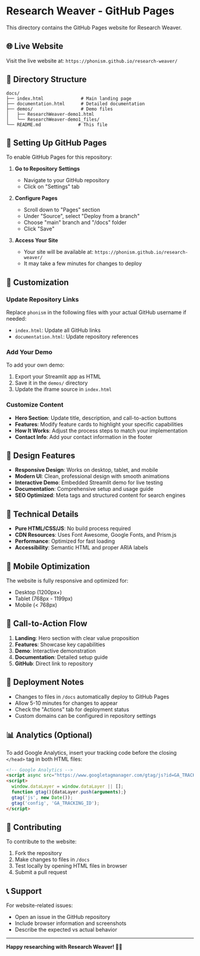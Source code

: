 # Research Weaver - GitHub Pages

This directory contains the GitHub Pages website for Research Weaver.

## 🌐 Live Website

Visit the live website at: `https://phonism.github.io/research-weaver/`

## 📁 Directory Structure

```
docs/
├── index.html              # Main landing page
├── documentation.html      # Detailed documentation
├── demos/                  # Demo files
│   ├── ResearchWeaver-demo1.html
│   └── ResearchWeaver-demo1_files/
└── README.md              # This file
```

## 🚀 Setting Up GitHub Pages

To enable GitHub Pages for this repository:

1. **Go to Repository Settings**
   - Navigate to your GitHub repository
   - Click on "Settings" tab

2. **Configure Pages**
   - Scroll down to "Pages" section
   - Under "Source", select "Deploy from a branch"
   - Choose "main" branch and "/docs" folder
   - Click "Save"

3. **Access Your Site**
   - Your site will be available at: `https://phonism.github.io/research-weaver/`
   - It may take a few minutes for changes to deploy

## 📝 Customization

### Update Repository Links

Replace `phonism` in the following files with your actual GitHub username if needed:

- `index.html`: Update all GitHub links
- `documentation.html`: Update repository references

### Add Your Demo

To add your own demo:

1. Export your Streamlit app as HTML
2. Save it in the `demos/` directory
3. Update the iframe source in `index.html`

### Customize Content

- **Hero Section**: Update title, description, and call-to-action buttons
- **Features**: Modify feature cards to highlight your specific capabilities
- **How It Works**: Adjust the process steps to match your implementation
- **Contact Info**: Add your contact information in the footer

## 🎨 Design Features

- **Responsive Design**: Works on desktop, tablet, and mobile
- **Modern UI**: Clean, professional design with smooth animations
- **Interactive Demo**: Embedded Streamlit demo for live testing
- **Documentation**: Comprehensive setup and usage guide
- **SEO Optimized**: Meta tags and structured content for search engines

## 🔧 Technical Details

- **Pure HTML/CSS/JS**: No build process required
- **CDN Resources**: Uses Font Awesome, Google Fonts, and Prism.js
- **Performance**: Optimized for fast loading
- **Accessibility**: Semantic HTML and proper ARIA labels

## 📱 Mobile Optimization

The website is fully responsive and optimized for:
- Desktop (1200px+)
- Tablet (768px - 1199px)
- Mobile (< 768px)

## 🎯 Call-to-Action Flow

1. **Landing**: Hero section with clear value proposition
2. **Features**: Showcase key capabilities
3. **Demo**: Interactive demonstration
4. **Documentation**: Detailed setup guide
5. **GitHub**: Direct link to repository

## 🚀 Deployment Notes

- Changes to files in `/docs` automatically deploy to GitHub Pages
- Allow 5-10 minutes for changes to appear
- Check the "Actions" tab for deployment status
- Custom domains can be configured in repository settings

## 📊 Analytics (Optional)

To add Google Analytics, insert your tracking code before the closing `</head>` tag in both HTML files:

```html
<!-- Google Analytics -->
<script async src="https://www.googletagmanager.com/gtag/js?id=GA_TRACKING_ID"></script>
<script>
  window.dataLayer = window.dataLayer || [];
  function gtag(){dataLayer.push(arguments);}
  gtag('js', new Date());
  gtag('config', 'GA_TRACKING_ID');
</script>
```

## 🤝 Contributing

To contribute to the website:

1. Fork the repository
2. Make changes to files in `/docs`
3. Test locally by opening HTML files in browser
4. Submit a pull request

## 📞 Support

For website-related issues:
- Open an issue in the GitHub repository
- Include browser information and screenshots
- Describe the expected vs actual behavior

---

**Happy researching with Research Weaver! 🔬✨**